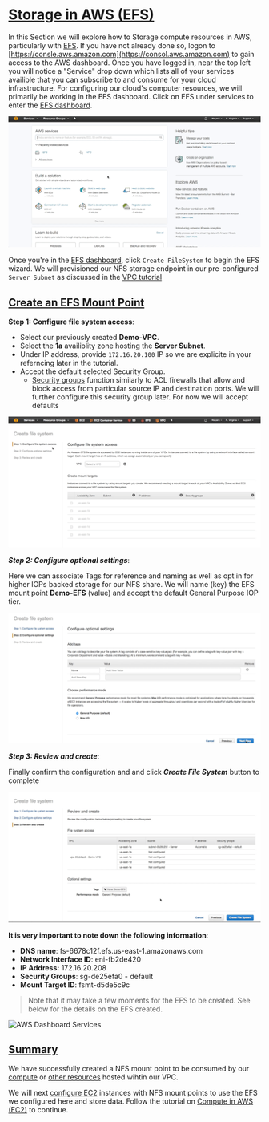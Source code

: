 # [Storage in AWS (EFS)](#EFS) #
In this Section we will explore how to Storage compute resources in AWS, particularly with [EFS](http://docs.aws.amazon.com/efs/latest/ug/mounting-fs.html). If you have not already done so, logon to [https://consle.aws.amazon.com](https://consol.aws.amazon.com) to gain access to the AWS dashboard. Once you have logged in, near the top left you will notice a "Service" drop down which lists all of your services availible that you can subscribe to and consume for your cloud infrastructure. For configuring our cloud's computer resources, we will primarily be working in the EFS dashboard. Click on EFS under services to enter the [EFS dashboard](https://console.aws.amazon.com/efs/). 

![AWS Dashboard Services](images/AWS-EFS-Dashboard.gif)

Once you're in the [EFS dashboard](https://console.aws.amazon.com/efs/), click `Create FileSystem` to begin the EFS wizard. We will provisioned our NFS storage endpoint in our pre-configured `Server Subnet` as discussed in the [VPC tutorial](../VPC/)

##  [Create an EFS Mount Point](#EFS-Wizard) ##

**Step 1: Configure file system access**:

  *  Select our previously created **Demo-VPC**. 
  *  Select the **1a** availiblity zone hosting the **Server Subnet**.
  *  Under IP address, provide `172.16.20.100` IP so we are explicite in your referncing later in the tutorial. 
  * Accept the default selected Security Group. 
    * [Security groups](http://docs.aws.amazon.com/AWSEC2/latest/UserGuide/using-network-security.html) function similarly to ACL firewalls that allow and block access from particular source IP and destination ports. We will further configure this security group later. For now we will accept defaults

![AWS Dashboard Services](images/AWS-EFS-step-1.gif)

***Step 2: Configure optional settings***:

Here we can associate Tags for reference and naming as well as opt in for higher IOPs backed storage for our NFS share. We will name (key) the EFS mount point **Demo-EFS** (value) and accept the default General Purpose IOP tier.

![AWS Dashboard Services](images/AWS-EFS-step-2.gif)

***Step 3: Review and create***:

Finally confirm the configuration and and click ***Create File System*** button to complete

![AWS Dashboard Services](images/AWS-EFS-step-3.gif)

**It is very important to note down the following information**:

  *  **DNS name**: fs-6678c12f.efs.us-east-1.amazonaws.com
  *  **Network Interface ID**: eni-fb2de420
  *  **IP Address:** 172.16.20.208
  *  **Security Groups**: sg-de25efa0 - default
  *  **Mount Target ID**: fsmt-d5de5c9c

 > Note that it may take a few moments for the EFS to be created. See below for the details on the EFS created. 

 ![AWS Dashboard Services](images/AWS-EFS-deatils.png)

##  [Summary](#EFS-Summary) ##

We have successfully created a NFS mount point to be consumed by our [compute](https://aws.amazon.com/ec2/details/) or [other resources](https://aws.amazon.com/blogs/aws/amazon-efs-update-on-premises-access-via-direct-connect-vpc/) hosted wihtin our VPC.

We will next [configure EC2](../EC2) instances with NFS mount points to use the EFS we configured here and store data. Follow the tutorial on [Compute in AWS (EC2)](../EC2##Linux-EFS-Mount) to continue. 


